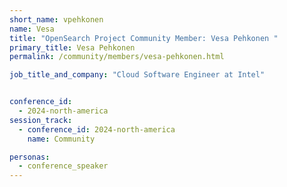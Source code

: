 ```yaml
---
short_name: vpehkonen
name: Vesa
title: "OpenSearch Project Community Member: Vesa Pehkonen "
primary_title: Vesa Pehkonen
permalink: /community/members/vesa-pehkonen.html

job_title_and_company: "Cloud Software Engineer at Intel"


conference_id:
  - 2024-north-america
session_track:
  - conference_id: 2024-north-america
    name: Community

personas:
  - conference_speaker
---
```

